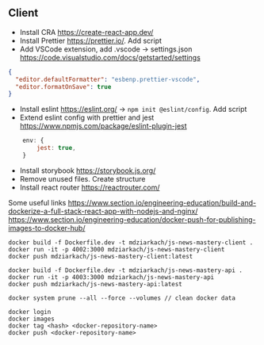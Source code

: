 ## Client

- Install CRA https://create-react-app.dev/
- Install Prettier https://prettier.io/. Add script
- Add VSCode extension, add .vscode -> settings.json https://code.visualstudio.com/docs/getstarted/settings

```json
{
  "editor.defaultFormatter": "esbenp.prettier-vscode",
  "editor.formatOnSave": true
}
```

- Install eslint https://eslint.org/ -> `npm init @eslint/config`. Add script
- Extend eslint config with prettier and jest https://www.npmjs.com/package/eslint-plugin-jest

```js
    env: {
        jest: true,
    }
```

- Install storybook https://storybook.js.org/
- Remove unused files. Create structure
- Install react router https://reactrouter.com/

Some useful links
https://www.section.io/engineering-education/build-and-dockerize-a-full-stack-react-app-with-nodejs-and-nginx/
https://www.section.io/engineering-education/docker-push-for-publishing-images-to-docker-hub/

```
docker build -f Dockerfile.dev -t mdziarkach/js-news-mastery-client .
docker run -it -p 4002:3000 mdziarkach/js-news-mastery-client
docker push mdziarkach/js-news-mastery-client:latest

docker build -f Dockerfile.dev -t mdziarkach/js-news-mastery-api .
docker run -it -p 4003:3000 mdziarkach/js-news-mastery-api
docker push mdziarkach/js-news-mastery-api:latest

docker system prune --all --force --volumes // clean docker data
```

```
docker login
docker images
docker tag <hash> <docker-repository-name>
docker push <docker-repository-name>
```
